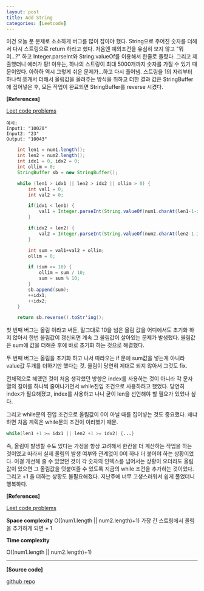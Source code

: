 ```yaml
---
layout: post
title: Add String
categories: [Leetcode]
---
```


이건 오늘 푼 문제로 소소하게 버그를 많이 잡아야 했다. String으로 주어진 숫자를 더해서 다시 스트링으로 return 하라고 했다. 처음엔 예외조건을 유심히 보지 않고 "뭐여...?" 하고 Integer.parseInt와 String.valueOf를 이용해서 한줄로 돌렸다. 그리고 제출했더니 에러가 팡! 이유는, 하나의 스트링이 최대 5000개까지 숫자를 가질 수 있기 때문이었다. 아하하 역시 그렇게 쉬운 문제가...하고 다시 풀어냄. 스트링을 1의 자리부터 하나씩 쪼개서 더해서 올림값을 올려주는 방식을 취하고 더한 결과 값은 StringBuffer에 집어넣은 후, 모든 작업이 완료되면 StringBuffer를 reverse 시켰다.   


**[References]**

[Leet code problems](https://leetcode.com/problems/add-strings/)

```
예시: 
Input1: "10020"
Input2: "23"
Output: "10043"
```
 

```java
    int len1 = num1.length();
    int len2 = num2.length();
    int idx1 = 0, idx2 = 0;
    int ollim = 0;
    StringBuffer sb = new StringBuffer();

    while (len1 > idx1 || len2 > idx2 || ollim > 0) {
        int val1 = 0;
        int val2 = 0;

        if(idx1 < len1) {
            val1 = Integer.parseInt(String.valueOf(num1.charAt(len1-1-idx1)));
        }

        if(idx2 < len2) {
            val2 = Integer.parseInt(String.valueOf(num2.charAt(len2-1-idx2)));
        }

        int sum = val1+val2 + ollim;
        ollim = 0;

        if (sum >= 10) {
            ollim = sum / 10;
            sum = sum % 10;
        }
        sb.append(sum);
        ++idx1;
        ++idx2;
    }

    return sb.reverse().toStr'ing(); 
```

첫 번째 버그는 올림 이라고 써둔, 말그대로 10을 넘은 올림 값을 어디에서도 초기화 하지 않아서 한번 올림값이 갱신되면 계속 그 올림값이 살아있는 문제가 발생했다. 올림값은 sum에 값을 더해준 후에 바로 초기화 하는 것으로 해결했다. 

두 번째 버그는 올림을 초기화 하고 나서 따라오는 if 문에 sum값을 넣는게 아니라 value값 두개를 더하기만 했다는 것. 올림이 당연히 제대로 되지 않아서 그것도 fix. 

전체적으로 헤맸던 것이 처음 생각했던 방향은 index를 사용하는 것이 아니라 각 문자열의 길이를 하나씩 줄여나가면서 while진입 조건으로 사용하려고 했었다. 당연히 index가 필요해졌고, index를 사용하고 나니 굳이 len을 선언해야 할 필요가 있었나 싶다. 

그리고 while문의 진입 조건으로 올림값이 0이 아닐  때를 집어넣는 것도 중요했다. 왜냐하면 처음 계획은 while문의 조건이 이러했기 때문.  

```java
while(len1 +1 >= idx1 || len2 +1 >= idx2) {...}
``` 
즉, 올림이 발생할 수도 있다는 가정을 항상 고려해서 한칸을 더 계산하는 작업을 하는 것이었고 따라서 실제 올림의 발생 여부와 관계없이 0이 하나 더 붙어야 하는 상황이었다. 이걸 개선해 줄 수 있었던 것이 각 숫자의 인덱스를 넘어서는 상황이 오더라도 올림값이 있으면 그 올림값을 덧붙여줄 수 있도록 지금의 while 조건을 추가하는 것이었다. 그리고 +1 을 더하는 상황도 불필요해졌다. 지난주에 너무 고생스러워서 쉽게 풀었더니 행복하다.  

**[References]**

[Leet code problems](https://leetcode.com/problems/add-strings/)


**Space complexity**
O((num1.length \|\| num2.length)+1) 가장 긴 스트링에서 올림을 추가하게 되면 + 1 


**Time complexity**

O((num1.length \|\| num2.length)+1)

---

**[Source code]**

[github repo](https://github.com/dayoungles/leet_code/commit/cb948dce42967f719c8ca99d3cf7de30bc7efdfe)
